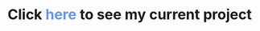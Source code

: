 <h1>Click <a style="text-decoration:none; color:cornflowerblue" href="https://aurelio4.github.io/guild_recruit">here</a> to see my current project</h1>
